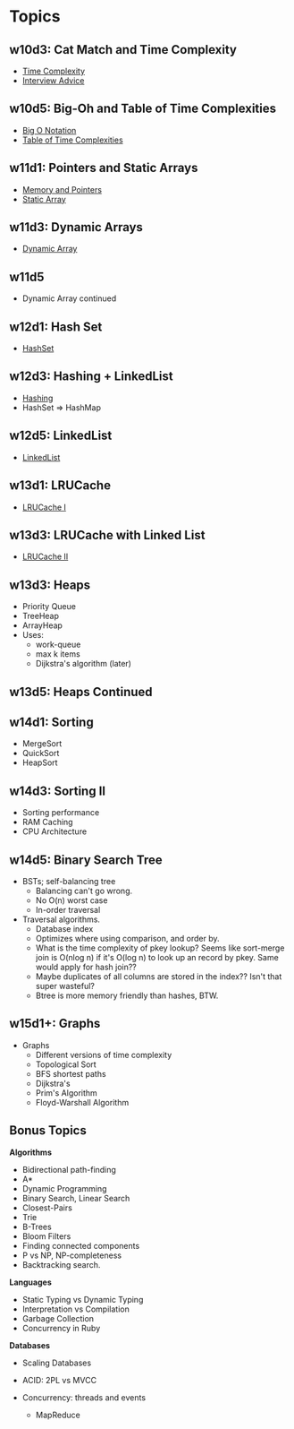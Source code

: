 # Topics

## w10d3: Cat Match and Time Complexity

* [Time Complexity][time-complexity]
* [Interview Advice][interview-advice]

[time-complexity]: ./lecture-01/time-complexity.md
[interview-advice]: ./lecture-01/interview-advice.md

## w10d5: Big-Oh and Table of Time Complexities

* [Big O Notation][big-o-notation]
* [Table of Time Complexities][table-of-time-complexities]

[big-o-notation]: ./lecture-02/big-o-notation.md
[table-of-time-complexities]: ./lecture-02/table-of-time-complexities.md

## w11d1: Pointers and Static Arrays

* [Memory and Pointers][pointers]
* [Static Array][static-array]

[pointers]: ./lecture-03/pointers.md
[static-array]: ./lecture-03/static-array.md

## w11d3: Dynamic Arrays

* [Dynamic Array][dynamic-array]

[dynamic-array]: ./lecture-04/dynamic-array.md

## w11d5

* Dynamic Array continued

## w12d1: Hash Set

* [HashSet][hash-set]

[hash-set]: ./lecture-05/hash-set.md

## w12d3: Hashing + LinkedList

* [Hashing][hashing]
* HashSet => HashMap

[hashing]: ./lecture-06/hashing.md

## w12d5: LinkedList

* [LinkedList][linked-list]

[linked-list]: ./lecture-07/linked-list.md

## w13d1: LRUCache

* [LRUCache I][lru-cache-1]

[lru-cache-1]: ./lecture-08/lru-cache-1.md

## w13d3: LRUCache with Linked List

* [LRUCache II][lru-cache-2]

[lru-cache-2]: ./lecture-09/lru-cache-2.md

## w13d3: Heaps

* Priority Queue
* TreeHeap
* ArrayHeap
* Uses:
    * work-queue
    * max k items
    * Dijkstra's algorithm (later)

## w13d5: Heaps Continued

## w14d1: Sorting

* MergeSort
* QuickSort
* HeapSort

## w14d3: Sorting II

* Sorting performance
* RAM Caching
* CPU Architecture

## w14d5: Binary Search Tree

* BSTs; self-balancing tree
    * Balancing can't go wrong.
    * No O(n) worst case
    * In-order traversal
* Traversal algorithms.
    * Database index
    * Optimizes where using comparison, and order by.
    * What is the time complexity of pkey lookup? Seems like
      sort-merge join is O(nlog n) if it's O(log n) to look up an
      record by pkey. Same would apply for hash join??
    * Maybe duplicates of all columns are stored in the index?? Isn't
      that super wasteful?
    * Btree is more memory friendly than hashes, BTW.

## w15d1+: Graphs

* Graphs
    * Different versions of time complexity
    * Topological Sort
    * BFS shortest paths
    * Dijkstra's
    * Prim's Algorithm
    * Floyd-Warshall Algorithm

## Bonus Topics

**Algorithms**

* Bidirectional path-finding
* A\*
* Dynamic Programming
* Binary Search, Linear Search
* Closest-Pairs
* Trie
* B-Trees
* Bloom Filters
* Finding connected components
* P vs NP, NP-completeness
* Backtracking search.

**Languages**

* Static Typing vs Dynamic Typing
* Interpretation vs Compilation
* Garbage Collection
* Concurrency in Ruby

**Databases**

* Scaling Databases
* ACID: 2PL vs MVCC

* Concurrency: threads and events
    * MapReduce

